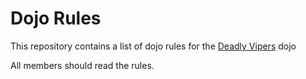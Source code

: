 Dojo Rules
==========

This repository contains a list of dojo rules for the [Deadly Vipers](https://github.com/deadlyvipers) dojo

All members should read the rules.
